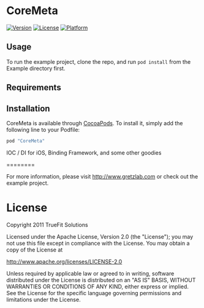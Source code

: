 # CoreMeta

[![Version](https://img.shields.io/cocoapods/v/CoreMeta.svg?style=flat)](http://cocoapods.org/pods/CoreMeta)
[![License](https://img.shields.io/cocoapods/l/CoreMeta.svg?style=flat)](http://cocoapods.org/pods/CoreMeta)
[![Platform](https://img.shields.io/cocoapods/p/CoreMeta.svg?style=flat)](http://cocoapods.org/pods/CoreMeta)

## Usage

To run the example project, clone the repo, and run `pod install` from the Example directory first.

## Requirements

## Installation

CoreMeta is available through [CocoaPods](http://cocoapods.org). To install
it, simply add the following line to your Podfile:

```ruby
pod "CoreMeta"
```

IOC / DI for iOS, Binding Framework, and some other goodies

========

For more information, please visit http://www.gretzlab.com or check out the example project.

License
======

Copyright 2011 TrueFit Solutions

Licensed under the Apache License, Version 2.0 (the "License");
you may not use this file except in compliance with the License.
You may obtain a copy of the License at

http://www.apache.org/licenses/LICENSE-2.0

Unless required by applicable law or agreed to in writing, software
distributed under the License is distributed on an "AS IS" BASIS,
WITHOUT WARRANTIES OR CONDITIONS OF ANY KIND, either express or implied.
See the License for the specific language governing permissions and
limitations under the License.
